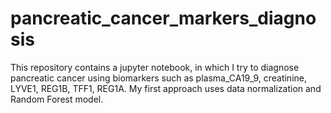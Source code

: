 # pancreatic_cancer_markers_diagnosis
This repository contains a jupyter notebook, in which I try to diagnose pancreatic cancer using biomarkers such as plasma_CA19_9, creatinine, LYVE1, REG1B, TFF1, REG1A. My first approach uses data normalization and Random Forest model.
